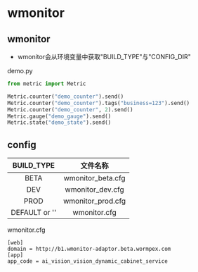 # wmonitor #
## wmonitor ##
+ wmonitor会从环境变量中获取"BUILD_TYPE"与"CONFIG_DIR"

demo.py
```python
from metric import Metric

Metric.counter("demo_counter").send()
Metric.counter("demo_counter").tags("business=123").send()
Metric.counter("demo_counter", 2).send()
Metric.gauge("demo_gauge").send()
Metric.state("demo_state").send()

```
## config ##
| BUILD_TYPE | 文件名称 |
| :----:| :----:|
| BETA | wmonitor_beta.cfg|
| DEV| wmonitor_dev.cfg|
| PROD| wmonitor_prod.cfg|
| DEFAULT or '' | wmonitor.cfg|

wmonitor.cfg
```text
[web]
domain = http://b1.wmonitor-adaptor.beta.wormpex.com
[app]
app_code = ai_vision_vision_dynamic_cabinet_service
```